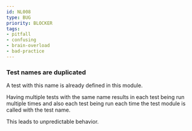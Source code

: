 ```yaml
---
id: NL008
type: BUG
priority: BLOCKER
tags:
- pitfall
- confusing
- brain-overload
- bad-practice
---
```


### Test names are duplicated

A test with this name is already defined in this module.

Having multiple tests with the same name results in each test being run multiple times and also each test being run each time
the test module is called with the test name.

This leads to unpredictable behavior.

